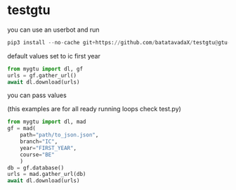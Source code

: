 # testgtu

you can use an userbot and run

```py
pip3 install --no-cache git+https://github.com/batatavadaX/testgtu@gtu-z
```

default values set to ic first year

```py
from mygtu import dl, gf
urls = gf.gather_url()
await dl.download(urls)
```

you can pass values

(this examples are for all ready running loops check test.py)
```py
from mygtu import dl, mad
gf = mad(
    path="path/to_json.json", 
    branch="IC", 
    year="FIRST_YEAR",
    course="BE"
    )
db = gf.database()
urls = mad.gather_url(db)
await dl.download(urls)
```
